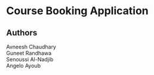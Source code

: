 # Course Booking Application
## Authors
Avneesh Chaudhary<br>
Guneet Randhawa <br>
Senoussi Al-Nadjib <br>
Angelo Ayoub <br>
